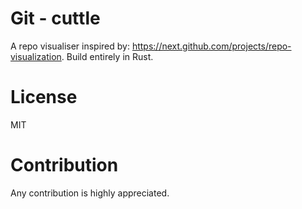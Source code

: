 # Git - cuttle

A repo visualiser inspired by: https://next.github.com/projects/repo-visualization. Build entirely in Rust.

# License

MIT

# Contribution

Any contribution is highly appreciated.